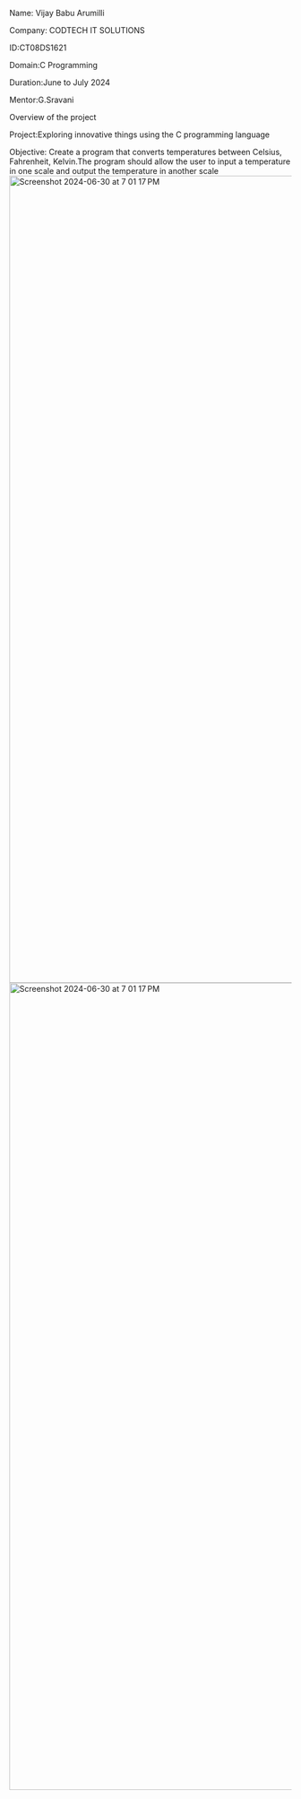 Name: Vijay Babu Arumilli

Company: CODTECH IT SOLUTIONS

ID:CT08DS1621

Domain:C Programming

Duration:June to July 2024

Mentor:G.Sravani

Overview of the project

Project:Exploring innovative things using the C programming language

Objective: Create a program that converts temperatures between Celsius, Fahrenheit, Kelvin.The program should allow the user to input a temperature in one scale and output the temperature in another scale<img width="1440" alt="Screenshot 2024-06-30 at 7 01 17 PM" src="https://github.com/Vijaybabu9194/CodTech-Task2/assets/157009128/b8f3c554-40f9-4ff2-bf74-dc65bd37a306">
<img width="1440" alt="Screenshot 2024-06-30 at 7 01 17 PM" src="https://github.com/Vijaybabu9194/CodTech-Task2/assets/157009128/71aa1069-5e10-443f-8d5b-b24a6038d7d0">
